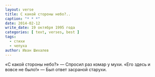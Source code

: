 ```yaml
---
layout: verse
title: С какой стороны небо?..
caption: "* * *"
date: 2014-02-12
write_date: 19 октября 1995 года
categories: [ text, verses, best ]
tags:
  - стихи
  - чепуха
author: Иван Шихалев
---
```

«С какой стороны небо?» —
Спросил раз комар у мухи.
«Его здесь и вовсе не было!» —
Был ответ засраной старухи.
